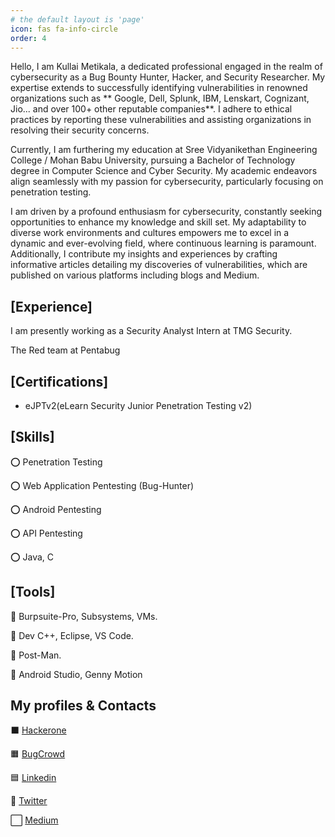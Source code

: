 ```yaml
---
# the default layout is 'page'
icon: fas fa-info-circle
order: 4
---
```


Hello, I am Kullai Metikala, a dedicated professional engaged in the realm of cybersecurity as a Bug Bounty Hunter, Hacker, and Security Researcher. My expertise extends to successfully identifying vulnerabilities in renowned organizations such as ** Google, Dell, Splunk, IBM, Lenskart, Cognizant, Jio... and over 100+ other reputable companies**. I adhere to ethical practices by reporting these vulnerabilities and assisting organizations in resolving their security concerns.

Currently, I am furthering my education at Sree Vidyanikethan Engineering College / Mohan Babu University, pursuing a Bachelor of Technology degree in Computer Science and Cyber Security. My academic endeavors align seamlessly with my passion for cybersecurity, particularly focusing on penetration testing.

I am driven by a profound enthusiasm for cybersecurity, constantly seeking opportunities to enhance my knowledge and skill set. My adaptability to diverse work environments and cultures empowers me to excel in a dynamic and ever-evolving field, where continuous learning is paramount. Additionally, I contribute my insights and experiences by crafting informative articles detailing my discoveries of vulnerabilities, which are published on various platforms including blogs and Medium.

## [Experience]

I am presently working as a Security Analyst Intern at TMG Security.

The Red team at Pentabug

## [Certifications]

- eJPTv2(eLearn Security Junior Penetration Testing v2)

## [Skills]

⭕ Penetration Testing

⭕ Web Application Pentesting (Bug-Hunter)

⭕ Android Pentesting

⭕ API Pentesting

⭕ Java, C

## [Tools]

🔰 Burpsuite-Pro, Subsystems, VMs.

🔰 Dev C++, Eclipse, VS Code.

🔰 Post-Man.

🔰 Android Studio, Genny Motion

## My profiles & Contacts

⬛ [Hackerone](https://hackerone.com/kullai)

🟧 [BugCrowd](https://bugcrowd.com/kullai116)

🟦 [Linkedin](https://in.linkedin.com/in/kullai-metikala-8378b122a)

🔵 [Twitter](https://twitter.com/kullai12)

⬜ [Medium](https://kullaisec.medium.com/)
